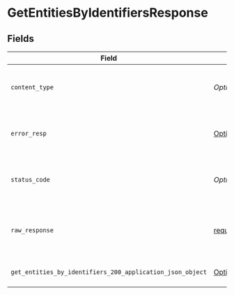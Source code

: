 # GetEntitiesByIdentifiersResponse


## Fields

| Field                                                                                                                                        | Type                                                                                                                                         | Required                                                                                                                                     | Description                                                                                                                                  |
| -------------------------------------------------------------------------------------------------------------------------------------------- | -------------------------------------------------------------------------------------------------------------------------------------------- | -------------------------------------------------------------------------------------------------------------------------------------------- | -------------------------------------------------------------------------------------------------------------------------------------------- |
| `content_type`                                                                                                                               | *Optional[str]*                                                                                                                              | :heavy_check_mark:                                                                                                                           | HTTP response content type for this operation                                                                                                |
| `error_resp`                                                                                                                                 | [Optional[shared.ErrorResp]](undefined/models/shared/errorresp.md)                                                                           | :heavy_minus_sign:                                                                                                                           | The request could not be validated                                                                                                           |
| `status_code`                                                                                                                                | *Optional[int]*                                                                                                                              | :heavy_check_mark:                                                                                                                           | HTTP response status code for this operation                                                                                                 |
| `raw_response`                                                                                                                               | [requests.Response](https://requests.readthedocs.io/en/latest/api/#requests.Response)                                                        | :heavy_minus_sign:                                                                                                                           | Raw HTTP response; suitable for custom response parsing                                                                                      |
| `get_entities_by_identifiers_200_application_json_object`                                                                                    | [Optional[operations.GetEntitiesByIdentifiers200ApplicationJSON]](undefined/models/operations/getentitiesbyidentifiers200applicationjson.md) | :heavy_minus_sign:                                                                                                                           | The returned Entities                                                                                                                        |